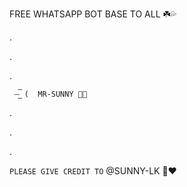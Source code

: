 FREE WHATSAPP BOT BASE TO ALL ☘️💦

.







.







.


``` ⏤͟͟͞͞ (  𝙼𝚁-𝚂𝚄𝙽𝙽𝚈 🐦‍🔥```

.


.



.


```PLEASE GIVE CREDIT TO``` @SUNNY-LK 🙂❤️





